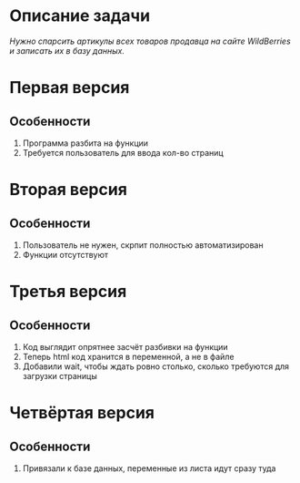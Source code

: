 # Описание задачи

_Нужно спарсить артикулы всех товаров продавца на сайте WildBerries и записать их в базу данных._

# Первая версия

## Особенности

1. Программа разбита на функции
2. Требуется пользователь для ввода кол-во страниц

# Вторая версия

## Особенности

1. Пользователь не нужен, скрпит полностью автоматизирован
2. Функции отсутствуют

# Третья версия

## Особенности
1. Код выглядит опрятнее засчёт разбивки на функции
2. Теперь html код хранится в переменной, а не в файле
3. Добавили wait, чтобы ждать ровно столько, сколько требуются для загрузки страницы

# Четвёртая версия

## Особенности
1. Привязали к базе данных, переменные из листа идут сразу туда


